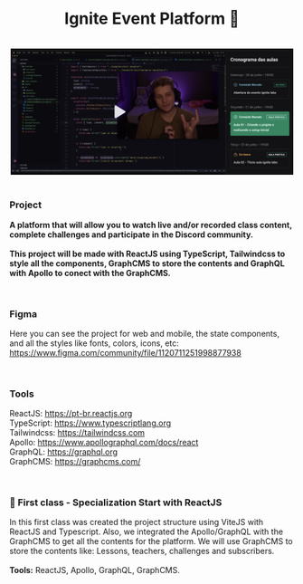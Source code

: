 <h1 align="center">
<br>
Ignite Event Platform 🚀
</h1>

<br>

<div align="center">
<img src="./src/assets/bg.png" width="500">
</div>

<br>

### Project
<b>A platform that will allow you to watch live and/or recorded class content, complete challenges and participate in the Discord community.</b>
<br>
<br>
<b>This project will be made with ReactJS using TypeScript, Tailwindcss to style all the components, GraphCMS to store the contents and GraphQL with Apollo to conect with the GraphCMS.</b>

<br>

### Figma
Here you can see the project for web and mobile, the state components, and all the styles like fonts, colors, icons, etc: https://www.figma.com/community/file/1120711251998877938

<br>

### Tools
ReactJS: https://pt-br.reactjs.org <br>
TypeScript: https://www.typescriptlang.org <br>
Tailwindcss: https://tailwindcss.com <br>
Apollo: https://www.apollographql.com/docs/react <br>
GraphQL: https://graphql.org <br>
GraphCMS: https://graphcms.com/ <br>

<br>

### 📝 First class - Specialization Start with ReactJS
In this first class was created the project structure using ViteJS with ReactJS and Typescript. Also, we integrated the Apollo/GraphQL with the GraphCMS to get all the contents for the platform. We will use GraphCMS to store the contents like: Lessons, teachers, challenges and subscribers.
<br>
<br>
<b>Tools:</b> ReactJS, Apollo, GraphQL, GraphCMS.